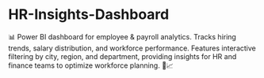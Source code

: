 # HR-Insights-Dashboard
📊 Power BI dashboard for employee &amp; payroll analytics. Tracks hiring trends, salary distribution, and workforce performance. Features interactive filtering by city, region, and department, providing insights for HR and finance teams to optimize workforce planning. 💼📈
